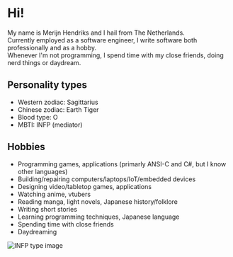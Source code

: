 # Hi!

My name is Merijn Hendriks and I hail from The Netherlands.  
Currently employed as a software engineer, I write software both professionally and as a hobby.  
Whenever I'm not programming, I spend time with my close friends, doing nerd things or daydream.

## Personality types

- Western zodiac: Sagittarius
- Chinese zodiac: Earth Tiger
- Blood type: O
- MBTI: INFP (mediator)

## Hobbies

- Programming games, applications (primarly ANSI-C and C#, but I know other languages)
- Building/repairing computers/laptops/IoT/embedded devices
- Designing video/tabletop games, applications
- Watching anime, vtubers
- Reading manga, light novels, Japanese history/folklore
- Writing short stories
- Learning programming techniques, Japanese language
- Spending time with close friends
- Daydreaming

![INFP type image](./assets/img/about/infp.png)
